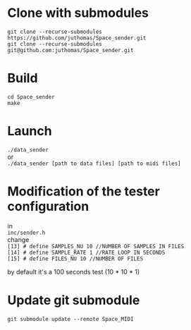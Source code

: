 # Clone with submodules

`git clone --recurse-submodules https://github.com/juthomas/Space_sender.git`<br/>
`git clone --recurse-submodules git@github.com:juthomas/Space_sender.git`


# Build

`cd Space_sender` <br/>
`make`


# Launch

`./data_sender` <br/>
or <br/>
`./data_sender [path to data files] [path to midi files]` 

# Modification of the tester configuration

in <br/>
`inc/sender.h` <br/>
change <br/>
`[13] # define SAMPLES_NU 10 //NUMBER OF SAMPLES IN FILES` <br/>
`[14] # define SAMPLE_RATE 1 //RATE LOOP IN SECONDS` <br/>
`[15] # define FILES_NU 10 //NUMBER OF FILES` 

by default it's a 100 seconds test (10 * 10 * 1)

# Update git submodule
`git submodule update --remote Space_MIDI`
